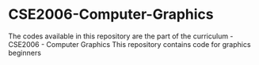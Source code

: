 # CSE2006-Computer-Graphics
The codes available in this repository are the part of the curriculum - CSE2006 - Computer Graphics  This repository contains code for graphics beginners

